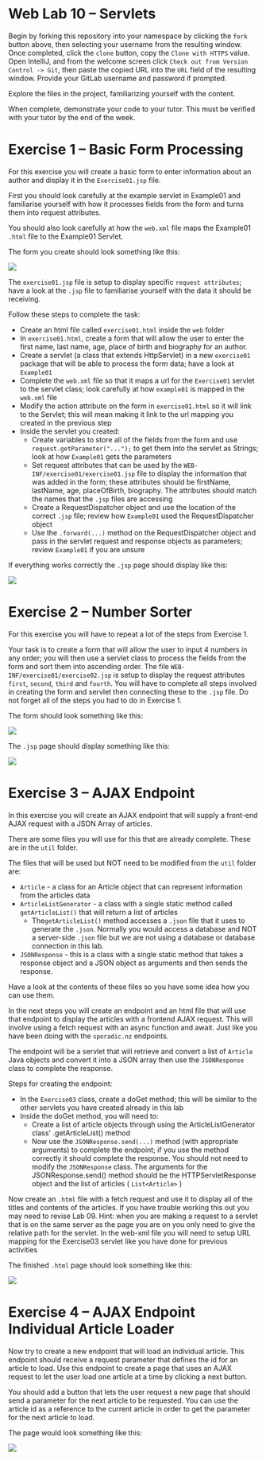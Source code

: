 Web Lab 10 &ndash; Servlets
==========

Begin by forking this repository into your namespace by clicking the ```fork``` button above, then selecting your username from the resulting window. Once completed, click the ```clone``` button, copy the ```Clone with HTTPS``` value. Open IntelliJ, and from the welcome screen click ```Check out from Version Control -> Git```, then paste the copied URL into the ```URL``` field of the resulting window. Provide your GitLab username and password if prompted.

Explore the files in the project, familiarizing yourself with the content.

When complete, demonstrate your code to your tutor. This must be verified with your tutor by the end of the week.

Exercise 1 &ndash; Basic Form Processing
==========
For this exercise you will create a basic form to enter information about an author and display it in the `Exercise01.jsp` file.

First you should look carefully at the example servlet in Example01 and familiarise yourself with how it processes fields from the form and turns them into request attributes. 

You should also look carefully at how the `web.xml` file maps the Example01 `.html` file to the Example01 Servlet. 

The form you create should look something like this: 

![](spec/biographyForm.PNG)

The `exercise01.jsp` file is setup to display specific `request attributes`; have a look at the `.jsp` file to familiarise yourself with the data it should be receiving. 

Follow these steps to complete the task:
+ Create an html file called `exercise01.html` inside the `web` folder
+ In `exercise01.html`, create a form that will allow the user to enter the first name, last name, age, place of birth and biography for an author.
+ Create a servlet (a class that extends HttpServlet) in a new `exercise01` package that will be able to process the form data; have a look at `Example01`
+ Complete the `web.xml` file so that it maps a url for the `Exercise01` servlet to the servlet class; look carefully at how `example01` is mapped in the `web.xml` file
+ Modify the action attribute on the form in `exercise01.html` so it will link to the Servlet; this will mean making it link to the url mapping you created in the previous step
+ Inside the servlet you created:
    - Create variables to store all of the fields from the form and use `request.getParameter("...");` to get them into the servlet as Strings; look at how `Example01` gets the parameters
    - Set request attributes that can be used by the `WEB-INF/exercise01/exercise01.jsp` file to display the information that was added in the form; these attributes should be firstName, lastName, age, placeOfBirth, biography. The attributes should match the names that the `.jsp` files are accessing
    - Create a RequestDispatcher object and use the location of the correct `.jsp` file; review how `Example01` used the RequestDispatcher object
    - Use the `.forward(...)` method on the RequestDispatcher object and pass in the servlet request and response objects as parameters; review `Example01` if you are unsure
      
If everything works correctly the `.jsp` page should display like this:

![](spec/servletsBiography.PNG)


Exercise 2 &ndash; Number Sorter
==========

For this exercise you will have to repeat a lot of the steps from Exercise 1.

Your task is to create a form that will allow the user to input 4 numbers in any order; you will then use a servlet class to process the fields from the form and sort them into ascending 
order. The file `WEB-INF/exercise01/exercise02.jsp` is setup to display the request attributes `first`, `second`, `third` and `fourth`. You will have to complete
all steps involved in creating the form and servlet then connecting these to the `.jsp` file. Do not forget all of the steps you had to do in Exercise 1.

The form should look something like this: 

![](spec/numberSorter.PNG)

The `.jsp` page should display something like this:

![](spec/numberSorterDisplay.PNG)

Exercise 3 &ndash; AJAX Endpoint
====================

In this exercise you will create an AJAX endpoint that will supply a front-end AJAX request with a JSON Array of articles. 

There are some files you will use for this that are already complete. These are in the `util` folder.

The files that will be used but NOT need to be modified from the `util` folder are:
+ `Article` - a class for an Article object that can represent information from the articles data
+ `ArticleListGenerator` - a class with a single static method called `getArticleList()` that will return a list of articles 
    -  The`getArticleList()` method accesses a `.json` file that it uses to generate the `.json`. Normally you would access a database and NOT a server-side `.json` file but we are not using a database or database connection in this lab.
+ `JSONResponse` - this is a class with a single static method that takes a response object and a JSON object as arguments and then sends the response.

Have a look at the contents of these files so you have some idea how you can use them.

In the next steps you will create an endpoint and an html file that will use that endpoint to display the articles with a frontend AJAX request. This will involve 
using a fetch request with an async function and await. Just like you have been doing with the `sporadic.nz` endpoints.

The endpoint will be a servlet that will retrieve and convert a list of `Article` Java objects and convert it into a JSON array then use the `JSONResponse` class to complete the response.  

Steps for creating the endpoint: 
+ In the `Exercise03` class, create a doGet method; this will be similar to the other servlets you have created already in this lab
+ Inside the doGet method, you will need to:
    - Create a list of article objects through using the ArticleListGenerator class' .getArticleList() method
    - Now use the `JSONResponse.send(...)` method (with appropriate arguments) to complete the endpoint; if you use the method correctly it should complete the response. You should not need to modify the `JSONResponse` class.
    The arguments for the JSONResponse.send() method should be the HTTPServletResponse object and the list of articles ( `List<Article>` )
    
Now create an `.html` file with a fetch request and use it to display all of the titles and contents of the articles. If you have trouble working this out
you may need to revise Lab 09. Hint: when you are making a request to a servlet that is on the same server as the page you are on you only need
to give the relative path for the servlet. In the web-xml file you will need to setup URL mapping for the Exercise03 servlet like you have done for previous activities 

The finished `.html` page should look something like this:

![](spec/EndPointArticles.PNG)

Exercise 4 &ndash; AJAX Endpoint Individual Article Loader
========================
Now try to create a new endpoint that will load an individual article. This endpoint should receive a request parameter that defines
the id for an article to load. Use this endpoint to create a page that uses an AJAX request to let the user load one article at a time
by clicking a next button.

You should add a button that lets the user request a new page that should send a parameter for the next article to be requested.
You can use the article id as a reference to the current article in order to get the parameter for the next article to load. 

The page would look something like this:

![](spec/loadNextArticle.PNG)
    
    



 

